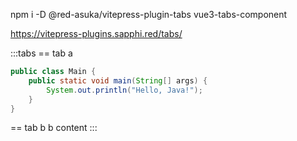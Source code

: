 npm i -D @red-asuka/vitepress-plugin-tabs vue3-tabs-component

https://vitepress-plugins.sapphi.red/tabs/

:::tabs
== tab a
```java
public class Main {
    public static void main(String[] args) {
        System.out.println("Hello, Java!");
    }
}
```
== tab b
b content
:::
